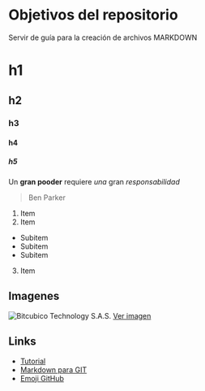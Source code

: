 # Objetivos del repositorio
Servir de guía para la creación de archivos MARKDOWN

# h1
## h2
### h3
#### h4
##### h5

Un **gran pooder** requiere *una* gran *responsabilidad*
> Ben Parker

1. Item
2. Item
 * Subitem
 * Subitem
 * Subitem
3. Item

## Imagenes
![Bitcubico Technology S.A.S.](https://marczak.io/images/netcore-vuejs/splash.png)
[Ver imagen](https://marczak.io/images/netcore-vuejs/splash.png)

## Links
 * [Tutorial](https://www.markdowntutorial.com/)
 * [Markdown para GIT](https://guides.github.com/pdfs/markdown-cheatsheet-online.pdf)
 * [Emoji GitHub](https://guides.github.com/pdfs/markdown-cheatsheet-online.pdf)

